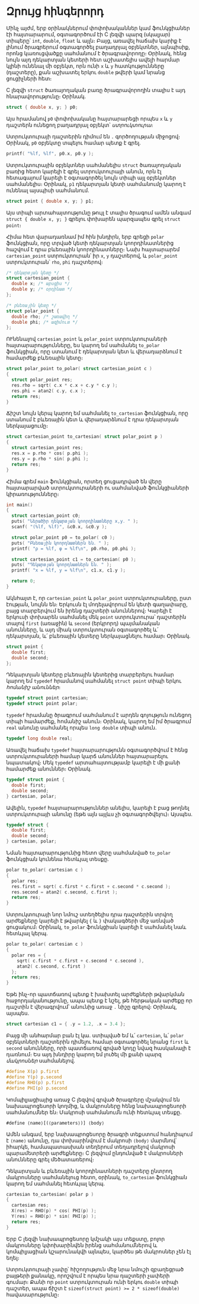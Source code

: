 # Զրույց հինգերորդ

Մինչ այժմ, երբ օրինակներում փոփոխականներ կամ ֆունկցիաներ էի հայտարարում, օգտագործում էի C լեզվի պարզ (սկալյար) տիպերը՝ `int`, `double`, `float` և այլն։ Բայց, առավել հաճախ կարիք է լինում ծրագրերում օգտագործել բաղադրյալ օբյեկտներ, այնպիսիք, որոնց կառուցվածքը սահմանում է ծրագրավորողը։ Օրինակ, հենց նույն այդ դեկարտյան կետերի հետ աշխատելիս ավելի հարմար կլինի ունենալ մի օբյեկտ, որն ունի `x` և `y` հատկությունները (դաշտերը), քան աշխատել երկու `double` թվերի կամ նրանց ցուցիչների հետ։

C լեզվի `struct` ծառայողական բառը ծրագրավորողին տալիս է այդ հնարավորությունը։ Օրինակ․

```c
struct { double x, y; } p0;
```

Այս հրամանով `p0` փոփոխականը հայտարարեցի որպես `x` և `y` դաշտերն ունեցող բաղադրյալ օբյեկտ՝ _ստրուկտուրա_։

Ստրուկտուրայի դաշտերին դիմում են `.` գործողության միջոցով։ Օրինակ, `p0` օբյեկտը տպելու համար պետք է գրել․

```c
printf( "%lf, %lf", p0.x, p0.y );
```

Ստրուկտուրային օբյեկտներ սահմանելիս `struct` ծառայողական բառից հետո կարելի է գրել ստրուկտուրայի անուն, որն էլ հետագայում կարելի է օգտագործել նույն տիպի այլ օբյեկտներ սահմանելիս։ Օրինակ, `p1` դեկարտյան կետի սահմանումը կարող է ունենալ այսպիսի սահմանում․

```c
struct point { double x, y; } p1;
```

Այս տիպի արտահայտությունը թույլ է տալիս ծրագում ամեն անգամ `struct { double x, y; }` գրելու փոխարեն պարզապես գրել `struct point`։

Հիմա հետ վարադառնամ իմ հին խնդիրն, երբ գրեցի `polar` ֆունկցիան, որը տրված կետի դեկարտյան կոորդինատներից հաշվում է դրա բևեռային կոորդինատները։ Նախ հայտարարեմ `cartesian_point` ստրուկտուրան՝ իր `x`, `y` դաշտերով, և `polar_point` ստրուկտուրան՝ `rho`, `phi` դաշտերով։

```c
/* դեկարտյան կետը */
struct cartesian_point {
  double x; /* աբսցիս */
  double y; /* օրդինատ */
};

/* բևեռային կետը */
struct polar_point {
  double rho; /* շառավիղ */
  double phi; /* ազիմուտ */
};
```

ՈՒնենալով `cartesian_point` և `polar_point` ստրուկտուրաների հայտարարությունները, ես կարող եմ սահմանել `to_polar` ֆունկցիան, որը ստանում է դեկարտյան կետ և վերադարձնում է համարժեք բևեռային կետը։

```c
struct polar_point to_polar( struct cartesian_point c )
{
  struct polar_point res;
  res.rho = sqrt( c.x * c.x + c.y * c.y );
  res.phi = atan2( c.y, c.x );
  return res;
}
```

Ճիշտ նույն կերպ կարող եմ սահմանել `to_cartesian` ֆունկցիան, որը ստանում է բևեռային կետ և վերադարձնում է դրա դեկարտյան ներկայացումը։

```c
struct cartesian_point to_cartesian( struct polar_point p )
{
  struct cartesian_point res;
  res.x = p.rho * cos( p.phi );
  res.y = p.rho * sin( p.phi );
  return res;
}
```

Հիմա գրեմ `main` ֆունկցիան, որտեղ ցուցադրված են վերը հայտարարված ստրուկտուրաների ու սահմանված ֆունկցիաների կիրառությունները։

```c
int main()
{
  struct cartesian_point c0;
  puts( "Ներածիր դեկարտյան կոորդինատները x,y․ " );
  scanf( "(%lf, %lf)", &c0.x, &c0.y );

  struct polar_point p0 = to_polar( c0 );
  puts( "Բևեռային կոորդնատներն են․ " );
  printf( "ρ = %lf, φ = %lf\n", p0.rho, p0.phi );

  struct cartesian_point c1 = to_cartesian( p0 );
  puts( "Դեկարտյան կոորդնատներն են․ " );
  printf( "x = %lf, y = %lf\n", c1.x, c1.y );

  return 0;
}
```


Ակնհայտ է, որ `cartesian_point` և `polar_point` ստրուկտուրաները, ըստ էության, նույնն են։ Երկուսն էլ մոդելավորում են կետի գաղափարը, բայց տարբերվում են իրենց դաշտերի անուններով։ Կարելի է երկուսի փոխարեն սահմանել մեկ `point` ստրուկտուրա՝ դաշտերին տալով `first` (առաջին) և `second` (երկրորդ) պայմանական անունները, և այդ միակ ստրուկտուրան օգտագործել և՛ դեկարտյան, և՛ բևեռային կետերը ներկայացնելու համար։ Օրինակ.

```c
struct point {
  double first;
  double second;
};
```

Դեկարտյան կետերը բևեռային կետերից տարբերելու համար կարող եմ `typedef` հրամանով սահմանել `struct point` տիպի երկու _հոմանիշ անուններ_։ 

```c
typedef struct point cartesian;
typedef struct point polar;
```

`typedef` հրամանը ծրագրում սահմանում է արդեն գոյություն ունեցող տիպի համարժեք, հոմանիշ անուն։ Օրինակ, կարող եմ իմ ծրագրում `real` անունը սահմանել որպես `long double` տիպի անուն․

```c
typedef long double real;
```

Առավել հաճախ `typedef` հայտարարությունն օգտագործվում է հենց ստրուկտուրաների համար կարճ անուններ հայտարարելու նպատակով։ Մեկ `typedef` արտահայտությամբ կարելի է մի քանի համարժեք անուններ։ Օրինակ.

```c
typedef struct point {
  double first;
  double second;
} cartesian, polar;
```

Ավելին, `typedef` հայտարարություններ անելիս, կարելի է բաց թողնել ստրուկտուրայի անունը (եթե այն այլևս չի օգտագործվելու)։ Այսպես.

```c
typedef struct {
  double first;
  double second;
} cartesian, polar;
```

Նման հայտարարությունից հետո վերը սահմանված `to_polar` ֆունկցիան կունենա հետևյալ տեսքը.

```c
polar to_polar( cartesian c )
{
  polar res;
  res.first = sqrt( c.first * c.first + c.second * c.second );
  res.second = atan2( c.second, c.first );
  return res;
}
```

Ստրուկտուրայի նոր նմուշ ստեղծելիս դրա դաշտերին տրվող արժեքները կարելի է թվարկել `{` և `}` փակագծերի մեջ առնված ցուցակում։ Օրինակ, `to_polar` ֆունկցիան կարելի է սահմանել նաև հետևյալ կերպ.

```c
polar to_polar( cartesian c )
{
  polar res = {
    sqrt( c.first * c.first + c.second * c.second ),
    atan2( c.second, c.first )
  };
  return res;
}
```

Եթե ինչ-որ պատճառով պետք է խախտել արժեքների թվարկման հաջորդականությունը, ապա պետք է նշել, թե հերթական արժեքը որ դաշտին է վերագրվում՝ անունից առաջ `.` նիշը գրելով։ Օրինակ, այսպես.

```c
struct cartesian c1 = { .y = 1.2, .x = 3.4 };
```

Բայց մի անհարմար բան էլ կա. ստիպված եմ և՛ `cartesian`, և՛ `polar` օբյեկտների դաշտերին դիմելու համար օգտագործել նրանց `first` և `second` անունները, որի պատճառով գրված կոդը նվազ հասկանալի է դառնում։ Ես այդ խնդիրը կարող եմ լուծել մի քանի պարզ _մակրոսներ_ սահմանելով.

```c
#define X(p) p.first
#define Y(p) p.second
#define RHO(p) p.first
#define PHI(p) p.second
```

Կոմպիլյացիայից առաջ C լեզվով գրված ծրագրերը մշակվում են նախապրոցեսորի կողմից, և մակրոսները հենց նախապրոցեսորի սահմանումներ են։ Մակրոսի սահմանումն ունի հետևյալ տեսքը․

```
#define ⟨name⟩[(⟨parameters⟩)] ⟨body⟩
```

Ամեն անգամ, երբ նախապրոցեսորը ծրագրի տեքստում հանդիպում է `⟨name⟩` անունը, դա փոխարինվում է մակրոսի `⟨body⟩` մարմնով՝ իհարկե, համապատասխան տեղերում տեղադրելով մակրոսի պարամետրերի արժեքները։ C լեզվում ընդունված է մակրոսների անունները գրել մեծատառերով։

Դեկարտյան և բևեռային կոորդինատների դաշտերը ընտրող մակրոսները սահմանելուց հետո, օրինակ, `to_cartesian` ֆունկցիան կարող եմ սահմանել հետևյալ կերպ.

```c
cartesian to_cartesian( polar p )
{
  cartesian res;
  X(res) = RHO(p) * cos( PHI(p) );
  Y(res) = RHO(p) * sin( PHI(p) );
  return res;
}
```

Երբ C լեզվի նախապրոցեսորը կմշակի այս տեքստը, բոլոր մակրոսները կփոխարինվեն իրենց սահմանումներով և կոմպիլյացիան կշարունակվի այնպես, կարծես թե մակրոսներ չեն էլ եղել։ 

Ստրուկտուրայի չափը՝ հիշողություն մեջ նրա նմուշի զբաղեցրած բայթերի քանակը, որոշվում է որպես նրա դաշտերի չափերի գումար։ Քանի որ `point` ստրուկտուրան ունի երկու `double` տիպի դաշտեր, ապա ճիշտ է `sizeof(struct point) >= 2 * sizeof(double)` հավասարությունը։




